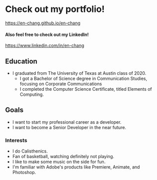 # Check out my portfolio!

https://en-chang.github.io/en-chang

#### Also feel free to check out my LinkedIn!

https://www.linkedin.com/in/en-chang

## Education

* I graduated from The University of Texas at Austin class of 2020.
  * I got a Bachelor of Science degree in Communication Studies, focusing on Corporate Communications
  * I completed the Computer Science Certificate, titled Elements of Computing.

## Goals

* I want to start my professional career as a developer.
* I want to become a Senior Developer in the near future.

### Interests

* I do Calisthenics.
* Fan of basketball, watching definitely not playing.
* I like to make some music on the side for fun.
* I'm familiar with Adobe's products like Premiere, Animate, and Photoshop.
